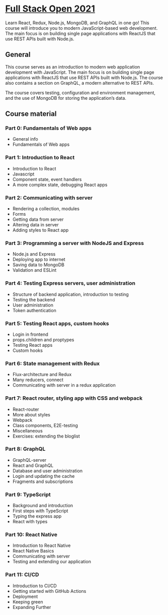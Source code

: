 # [Full Stack Open 2021](https://fullstackopen.com/en/)

Learn React, Redux, Node.js, MongoDB, and GraphQL in one go! This course will introduce you to modern JavaScript-based web development. The main focus is on building single page applications with ReactJS that use REST APIs built with Node.js.

## General
This course serves as an introduction to modern web application development with JavaScript. The main focus is on building single page applications with ReactJS that use REST APIs built with Node.js. The course also contains a section on GraphQL, a modern alternative to REST APIs.

The course covers testing, configuration and environment management, and the use of MongoDB for storing the application’s data.


## Course material
### Part 0: Fundamentals of Web apps
* General info
* Fundamentals of Web apps
### Part 1: Introduction to React
* Introduction to React 
* Javascript
* Component state, event handlers
* A more complex state, debugging React apps
### Part 2: Communicating with server
* Rendering a collection, modules
* Forms
* Getting data from server
* Altering data in server
* Adding styles to React app
### Part 3: Programming a server with NodeJS and Express
* Node.js and Express
* Deploying app to internet
* Saving data to MongoDB
* Validation and ESLint
### Part 4: Testing Express servers, user administration
* Structure of backend application, introduction to testing
* Testing the backend
* User administration
* Token authentication
### Part 5: Testing React apps, custom hooks
* Login in frontend
* props.children and proptypes
* Testing React apps
* Custom hooks
### Part 6: State management with Redux
* Flux-architecture and Redux
* Many reducers, connect
* Communicating with server in a redux application
### Part 7: React router, styling app with CSS and webpack
* React-router
* More about styles
* Webpack
* Class components, E2E-testing
* Miscellaneous
* Exercises: extending the bloglist
### Part 8: GraphQL
* GraphQL-server
* React and GraphQL
* Database and user administration
* Login and updating the cache
* Fragments and subscriptions
### Part 9: TypeScript
* Background and introduction
* First steps with TypeScript
* Typing the express app
* React with types
### Part 10: React Native
* Introduction to React Native
* React Native Basics
* Communicating with server 
* Testing and extending our application
### Part 11: CI/CD
* Introduction to CI/CD
* Getting started with GitHub Actions
* Deployment
* Keeping green
* Expanding Further
